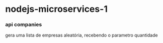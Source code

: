 # nodejs-microservices-1



### api companies

gera uma lista de empresas aleatória, recebendo o parametro quantidade 
